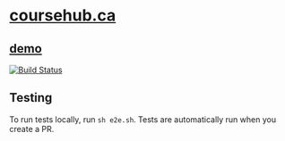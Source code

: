 # [coursehub.ca](http://coursehub.ca)
## [demo](https://youtu.be/4wwtQETY_7k)

[![Build Status](https://travis-ci.com/csc301-fall-2018/project-team-19.svg?token=qETbktD22yrkujYmzsdp&branch=master)](https://travis-ci.com/csc301-fall-2018/project-team-19)

## Testing 
To run tests locally, run `sh e2e.sh`. Tests are automatically run when you create a PR.
